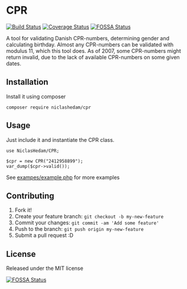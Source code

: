 # CPR
[![Build Status](https://travis-ci.org/NiclasHedam/CPR.svg?branch=master)](https://travis-ci.org/NiclasHedam/CPR)
[![Coverage Status](https://coveralls.io/repos/github/NiclasHedam/CPR/badge.svg?branch=master)](https://coveralls.io/github/NiclasHedam/CPR?branch=master)
[![FOSSA Status](https://app.fossa.io/api/projects/git%2Bgithub.com%2Fniclashedam%2FCPR.svg?type=shield)](https://app.fossa.io/projects/git%2Bgithub.com%2Fniclashedam%2FCPR?ref=badge_shield)

A tool for validating Danish CPR-numbers, determining gender and calculating birthday.
Almost any CPR-numbers can be validated with modulus 11, which this tool does.
As of 2007, some CPR-numbers might return invalid, due to the lack of available CPR-numbers on some given dates.

## Installation

Install it using composer

`composer require niclashedam/cpr`

## Usage

Just include it and instantiate the CPR class.


```
use NiclasHedam/CPR;

$cpr = new CPR("2412958899");
var_dump($cpr->valid());
```

See [exampes/example.php](examples/example.php) for more examples

## Contributing

1. Fork it!
2. Create your feature branch: `git checkout -b my-new-feature`
3. Commit your changes: `git commit -am 'Add some feature'`
4. Push to the branch: `git push origin my-new-feature`
5. Submit a pull request :D

## License

Released under the MIT license


[![FOSSA Status](https://app.fossa.io/api/projects/git%2Bgithub.com%2Fniclashedam%2FCPR.svg?type=large)](https://app.fossa.io/projects/git%2Bgithub.com%2Fniclashedam%2FCPR?ref=badge_large)